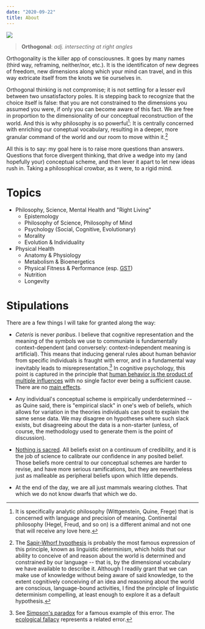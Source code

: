 ```yaml
---
date: "2020-09-22"
title: About
---
```


![](/./about_files/esther-jiao-ADv0GiMBlmI-unsplash.jpg)

> **Orthogonal**: *adj. intersecting at right angles*

Orthogonality is the killer app of consciousnes. It goes by many names (third way, reframing, neither/nor, etc.). It is the identificaton of new degrees of freedom, new dimensions along which your mind can travel, and in this way extricate itself from the knots we tie ourselves in. 

Orthogonal thinking is not compromise; it is not settling for a lesser evil between two unsatisfactory poles. It is stepping back to recognize that the choice itself is false: that you are not constrained to the dimensions you assumed you were, if only you can become aware of this fact. We are free in proportion to the dimensionality of our conceptual reconstruction of the world. And this is why philosophy is so powerful[^1]: It is centrally concerned with enriching our coneptual vocabulary, resulting in a deeper, more granular command of the world and our room to move within it.[^2]

All this is to say: my goal here is to raise more questions than answers. Questions that force divergent thinking, that drive a wedge into my (and hopefully your) conceptual scheme, and then lever it apart to let new ideas rush in. Taking a philosophical crowbar, as it were, to a rigid mind.

# Topics

* Philosophy, Science, Mental Health and "Right Living"
  * Epistemology
  * Philosophy of Science, Philosophy of Mind
  * Psychology (Social, Cognitive, Evolutionary)
  * Morality
  * Evolution & Individuality
* Physical Health
  * Anatomy & Physiology
  * Metabolism & Bioenergetics
  * Physical Fitness & Performance (esp. [GST](https://tim.blog/2016/05/09/the-secrets-of-gymnastic-strength-training/))
  * Nutrition
  * Longevity

# Stipulations

There are a few things I will take for granted along the way:

* *Ceteris* is never *paribus*. I believe that cognitive representation and the meaning of the symbols we use to communiate is fundamentally context-dependent (and conversely: context-independent meaning is artificial). This means that inducing general rules about human behavior from specific individuals is fraught with error, and in a fundamental way inevitably leads to misrepresentation.[^3] In cognitive psychology, this point is captured in the principle that [human behavior is the product of multiple influences](https://psycnet.apa.org/record/1975-27285-001) with no single factor ever being a sufficient cause. There are no [main effects](https://en.wikipedia.org/wiki/Main_effect).

* Any individual's conceptual scheme is empirically underdetermined -- as Quine said, there is "empirical slack" in one's web of beliefs, which allows for variation in the theories individuals can posit to explain the same sense data. We may disagree on hypotheses where such slack exists, but disagreeing about the data is a non-starter (unless, of course, the methodology used to generate them is the point of discussion).

* [Nothing is sacred](https://en.wikipedia.org/wiki/Anti-foundationalism). All beliefs exist on a continuum of credibility, and it is the job of science to calibrate our confidence in any posited belief. Those beliefs more central to our conceptual schemes are harder to revise, and have more serious ramifications, but they are nevertheless just as malleable as peripheral beliefs upon which little depends.

* At the end of the day, we are all just mammals wearing clothes. That which we do not know dwarfs that which we do.


[^1]: It is specifically analytic philosophy (Wittgenstein, Quine, Frege) that is concerned with language and precision of meaning. Continental philosophy (Hegel, Freud, and so on) is a different animal and not one that will receive any love here.

[^2]: The [Sapir-Whorf hypothesis](https://onlinelibrary.wiley.com/doi/abs/10.1002/9781118783665.ieicc0111) is probably the most famous expression of this principle, known as linguistic determinism, which holds that our ability to conceive of and reason about the world is determined and constrained by our language -- that is, by the dimensional vocabulary we have available to describe it. Although I readily grant that we can make use of knowledge without being aware of said knowledge, to the extent cognitively conceiving of an idea and reasoning about the world are conscious, language-bound activities, I find the principle of linguistic determinism compelling, at least enough to explore it as a default hypothesis.

[^3]: See [Simpson's paradox](https://towardsdatascience.com/simpsons-paradox-how-to-prove-two-opposite-arguments-using-one-dataset-1c9c917f5ff9) for a famous example of this error. The [ecological fallacy](https://www.britannica.com/science/ecological-fallacy) represents a related error.